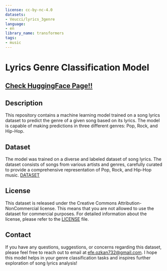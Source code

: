 ```yaml
---
license: cc-by-nc-4.0
datasets:
- Veucci/lyrics_3genre
language:
- en
library_name: transformers
tags:
- music
---
```


# Lyrics Genre Classification Model
## [Check HuggingFace Page!!](https://huggingface.co/Veucci/lyrics-to-genre-lite)
## Description

This repository contains a machine learning model trained on a song lyrics dataset to predict the genre of a given song based on its lyrics. The model is capable of making predictions in three different genres: Pop, Rock, and Hip-Hop.

## Dataset

The model was trained on a diverse and labeled dataset of song lyrics. The dataset consists of songs from various artists and genres, carefully curated to provide a comprehensive representation of Pop, Rock, and Hip-Hop music.
[DATASET](https://huggingface.co/datasets/Veucci/lyrics_3genre)

## License

This dataset is released under the Creative Commons Attribution-NonCommercial license. This means that you are not allowed to use the dataset for commercial purposes. For detailed information about the license, please refer to the [LICENSE](./LICENSE) file.

## Contact

If you have any questions, suggestions, or concerns regarding this dataset, please feel free to reach out to email at [efe.ozkan732@gmail.com](mailto:efe.ozkan732@gmail.com).
I hope this model helps in your genre classification tasks and inspires further exploration of song lyrics analysis!

